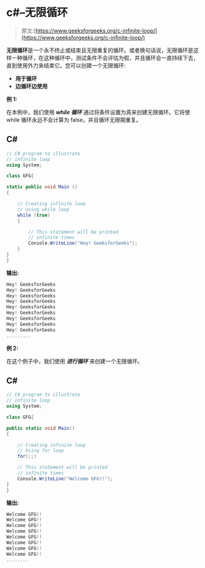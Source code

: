 # c#–无限循环

> 原文:[https://www.geeksforgeeks.org/c-infinite-loop/](https://www.geeksforgeeks.org/c-infinite-loop/)

**无限循环**是一个永不终止或结束且无限重复的循环。或者换句话说，无限循环是这样一种循环，在这种循环中，测试条件不会评估为假，并且循环会一直持续下去，直到使用外力来结束它。您可以创建一个无限循环:

*   **用于循环**
*   **边循环边使用**

**例 1:**

在本例中，我们使用 ***while 循环*** 通过将条件设置为真来创建无限循环。它将使 while 循环永远不会计算为 false，并且循环无限期重复。

## C#

```cs
// C# program to illustrate
// infinite loop
using System;

class GFG{

static public void Main ()
{

    // Creating infinite loop
    // using while loop
    while (true)
    {

        // This statement will be printed
        // infinite times
        Console.WriteLine("Hey! GeeksforGeeks");
    }
}
}
```

**输出:**

```cs
Hey! GeeksforGeeks
Hey! GeeksforGeeks
Hey! GeeksforGeeks
Hey! GeeksforGeeks
Hey! GeeksforGeeks
Hey! GeeksforGeeks
Hey! GeeksforGeeks
Hey! GeeksforGeeks
Hey! GeeksforGeeks
.........
```

**例 2:**

在这个例子中，我们使用 ***进行循环*** 来创建一个无限循环。

## C#

```cs
// C# program to illustrate
// infinite loop
using System;

class GFG{

public static void Main()
{

    // Creating infinite loop
    // Using for loop
    for(;;)

    // This statement will be printed
    // infinite times
    Console.WriteLine("Welcome GFG!!");
}
}
```

**输出:**

```cs
Welcome GFG!!
Welcome GFG!!
Welcome GFG!!
Welcome GFG!!
Welcome GFG!!
Welcome GFG!!
Welcome GFG!!
Welcome GFG!!
........
```